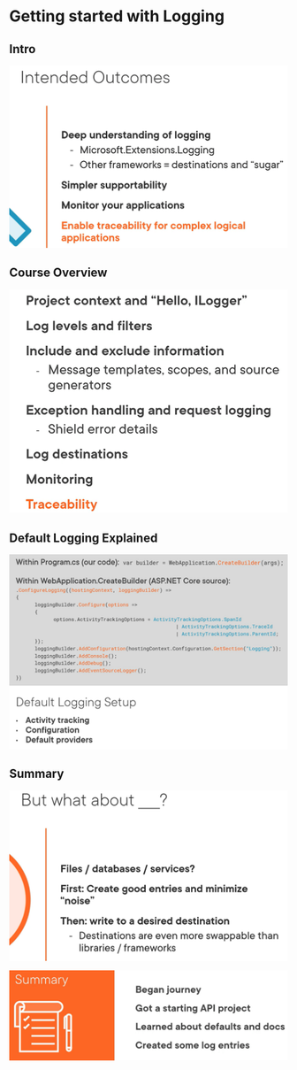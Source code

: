 
# Getting started with Logging 

## Intro
![](images/2.png)

##  Course Overview

![](images/3.png)

## Default Logging Explained

![](images/4.png)

## Summary

![](images/5.png)

![](images/6.png)

